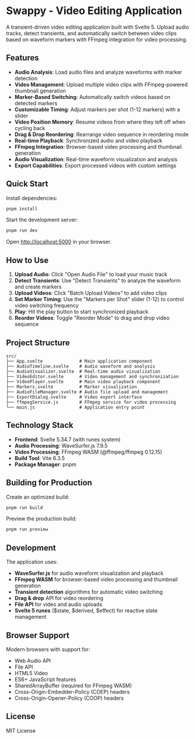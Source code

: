 # Swappy - Video Editing Application

A transient-driven video editing application built with Svelte 5. Upload audio tracks, detect transients, and automatically switch between video clips based on waveform markers with FFmpeg integration for video processing.

## Features

- **Audio Analysis**: Load audio files and analyze waveforms with marker detection
- **Video Management**: Upload multiple video clips with FFmpeg-powered thumbnail generation
- **Marker-Based Switching**: Automatically switch videos based on detected markers
- **Customizable Timing**: Adjust markers per shot (1-12 markers) with a slider
- **Video Position Memory**: Resume videos from where they left off when cycling back
- **Drag & Drop Reordering**: Rearrange video sequence in reordering mode
- **Real-time Playback**: Synchronized audio and video playback
- **FFmpeg Integration**: Browser-based video processing and thumbnail generation
- **Audio Visualization**: Real-time waveform visualization and analysis
- **Export Capabilities**: Export processed videos with custom settings

## Quick Start

Install dependencies:

```bash
pnpm install
```

Start the development server:

```bash
pnpm run dev
```

Open [http://localhost:5000](http://localhost:5000) in your browser.

## How to Use

1. **Upload Audio**: Click "Open Audio File" to load your music track
2. **Detect Transients**: Use "Detect Transients" to analyze the waveform and create markers
3. **Upload Videos**: Click "Batch Upload Videos" to add video clips
4. **Set Marker Timing**: Use the "Markers per Shot" slider (1-12) to control video switching frequency
5. **Play**: Hit the play button to start synchronized playback
6. **Reorder Videos**: Toggle "Reorder Mode" to drag and drop video sequence

## Project Structure

```
src/
├── App.svelte              # Main application component
├── AudioTimeline.svelte    # Audio waveform and analysis
├── AudioVisualizer.svelte  # Real-time audio visualization
├── VideoEditor.svelte      # Video management and synchronization
├── VideoPlayer.svelte      # Main video playback component
├── Markers.svelte          # Marker visualization
├── AudioFileManager.svelte # Audio file upload and management
├── ExportDialog.svelte     # Video export interface
├── ffmpegService.js        # FFmpeg service for video processing
└── main.js                 # Application entry point
```

## Technology Stack

- **Frontend**: Svelte 5.34.7 (with runes system)
- **Audio Processing**: WaveSurfer.js 7.9.5
- **Video Processing**: FFmpeg WASM (@ffmpeg/ffmpeg 0.12.15)
- **Build Tool**: Vite 6.3.5
- **Package Manager**: pnpm

## Building for Production

Create an optimized build:

```bash
pnpm run build
```

Preview the production build:

```bash
pnpm run preview
```

## Development

The application uses:
- **WaveSurfer.js** for audio waveform visualization and playback
- **FFmpeg WASM** for browser-based video processing and thumbnail generation
- **Transient detection** algorithms for automatic video switching
- **Drag & drop** API for video reordering
- **File API** for video and audio uploads
- **Svelte 5 runes** ($state, $derived, $effect) for reactive state management

## Browser Support

Modern browsers with support for:
- Web Audio API
- File API
- HTML5 Video
- ES6+ JavaScript features
- SharedArrayBuffer (required for FFmpeg WASM)
- Cross-Origin-Embedder-Policy (COEP) headers
- Cross-Origin-Opener-Policy (COOP) headers

## License

MIT License

